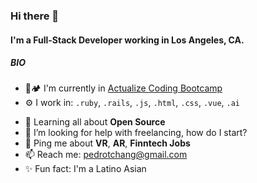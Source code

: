 ### Hi there 👋

#### I'm a Full-Stack Developer working in Los Angeles, CA.

<!-- ##### NOW

- ✨ Crafted last [Laracon Online](https://laracon.net) website;
- 🇵🇹 Planing the "Tuga-Co-Op";
- 🍑 What about this? -->

##### BIO

- 🥾🏕 I'm currently in [Actualize Coding Bootcamp](http://anyonecanlearntocode.com/)
- ⚙️ I work in: `.ruby`, `.rails`, `.js`, `.html`, `.css`, `.vue`, `.ai`
<!-- - 🌍 I'm mostly active within the ** Community** -->
<!-- - 💅 Designed: @pestphp, [NorthMeetsSouth.audio](https://www.northmeetssouth.audio), [ThenPing.me](https://thenping.me), [HappydDev.fm](https://www.happydev.fm), etc… -->
- 🌱 Learning all about **Open Source**
- 🤔 I’m looking for help with freelancing, how do I start?
- 💬 Ping me about **VR**, **AR**, **Finntech Jobs**
- 📫 Reach me: [pedrotchang@gmail.com](mailto:pedrotychang@gmail.com)
- ✨ Fun fact: I'm a Latino Asian




<!--
**pedrotchang/pedrotchang** is a ✨ _special_ ✨ repository because its `README.md` (this file) appears on your GitHub profile.

Here are some ideas to get you started:

- 🔭 I’m currently working on ...
- 🌱 I’m currently learning ...
- 👯 I’m looking to collaborate on ...
- 🤔 I’m looking for help with ...
- 💬 Ask me about ...
- 📫 How to reach me: ...
- 😄 Pronouns: ...
- ⚡ Fun fact: ...
-->
